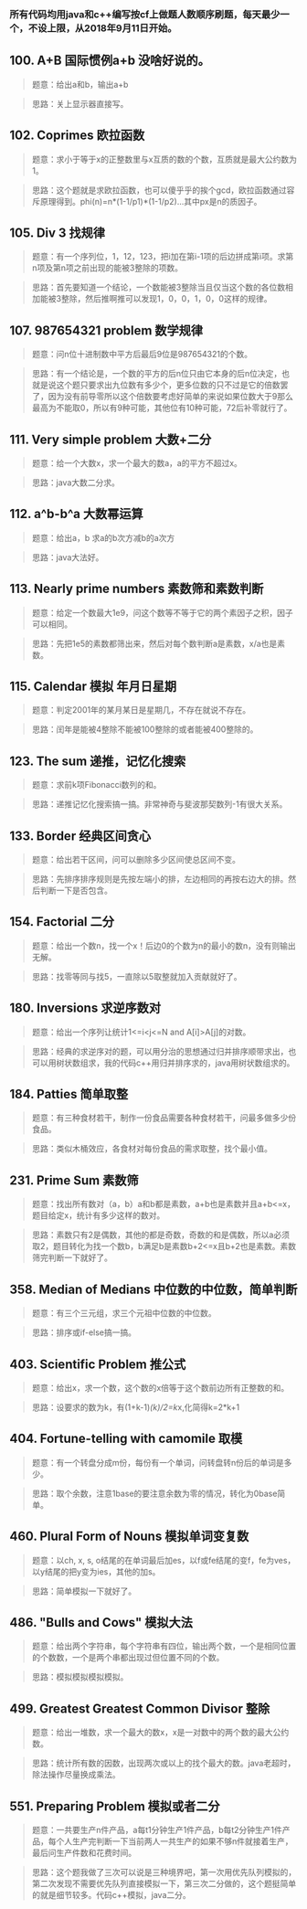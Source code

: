 ### 所有代码均用java和c++编写按cf上做题人数顺序刷题，每天最少一个，不设上限，从2018年9月11日开始。

## 100. A+B 国际惯例a+b 没啥好说的。
>题意：给出a和b，输出a+b

>思路：关上显示器直接写。

## 102. Coprimes 欧拉函数
>题意：求小于等于x的正整数里与x互质的数的个数，互质就是最大公约数为1。

>思路：这个题就是求欧拉函数，也可以傻乎乎的挨个gcd，欧拉函数通过容斥原理得到。phi(n)=n*(1-1/p1)*(1-1/p2)...其中px是n的质因子。

## 105. Div 3 找规律
>题意：有一个序列位，1，12，123，把i加在第i-1项的后边拼成第i项。求第n项及第n项之前出现的能被3整除的项数。

>思路：首先要知道一个结论，一个数能被3整除当且仅当这个数的各位数相加能被3整除，然后推啊推可以发现1，0，0，1，0，0这样的规律。

## 107. 987654321 problem 数学规律
>题意：问n位十进制数中平方后最后9位是987654321的个数。

>思路：有一个结论是，一个数的平方的后n位只由它本身的后n位决定，也就是说这个题只要求出九位数有多少个，更多位数的只不过是它的倍数罢了，因为没有前导零所以这个倍数要考虑好简单的来说如果位数大于9那么最高为不能取0，所以有9种可能，其他位有10种可能，72后补零就行了。

## 111. Very simple problem 大数+二分
>题意：给一个大数x，求一个最大的数a，a的平方不超过x。

>思路：java大数二分求。

## 112. a^b-b^a 大数幂运算
>题意：给出a，b 求a的b次方减b的a次方

>思路：java大法好。

## 113. Nearly prime numbers 素数筛和素数判断
>题意：给定一个数最大1e9，问这个数等不等于它的两个素因子之积，因子可以相同。

>思路：先把1e5的素数都筛出来，然后对每个数判断a是素数，x/a也是素数。

## 115. Calendar 模拟 年月日星期
>题意：判定2001年的某月某日是星期几，不存在就说不存在。

>思路：闰年是能被4整除不能被100整除的或者能被400整除的。

## 123. The sum 递推，记忆化搜索
>题意：求前k项Fibonacci数列的和。

>思路：递推记忆化搜索搞一搞。非常神奇与斐波那契数列-1有很大关系。

## 133. Border 经典区间贪心
>题意：给出若干区间，问可以删除多少区间使总区间不变。

>思路：先排序排序规则是先按左端小的排，左边相同的再按右边大的排。然后判断一下是否包含。

## 154. Factorial 二分
>题意：给出一个数n，找一个x！后边0的个数为n的最小的数n，没有则输出无解。

>思路：找零等同与找5，一直除以5取整就加入贡献就好了。

## 180. Inversions 求逆序数对
>题意：给出一个序列让统计1<=i<j<=N and A[i]>A[j]的对数。

>思路：经典的求逆序对的题，可以用分治的思想通过归并排序顺带求出，也可以用树状数组求，我的代码c++用归并排序求的，java用树状数组求的。

## 184. Patties  简单取整
>题意：有三种食材若干，制作一份食品需要各种食材若干，问最多做多少份食品。

>思路：类似木桶效应，各食材对每份食品的需求取整，找个最小值。

## 231. Prime Sum 素数筛
>题意：找出所有数对（a，b）a和b都是素数，a+b也是素数并且a+b<=x，题目给定x，统计有多少这样的数对。

>思路：素数只有2是偶数，其他的都是奇数，奇数的和是偶数，所以a必须取2，题目转化为找一个数b，b满足b是素数b+2<=x且b+2也是素数。素数筛完判断一下就好了。

## 358. Median of Medians 中位数的中位数，简单判断
>题意：有三个三元组，求三个元祖中位数的中位数。

>思路：排序或if-else搞一搞。

## 403. Scientific Problem 推公式
>题意：给出x，求一个数，这个数的x倍等于这个数前边所有正整数的和。

>思路：设要求的数为k，有(1+k-1)*(k)/2=k*x,化简得k=2*k+1

## 404. Fortune-telling with camomile 取模
>题意：有一个转盘分成m份，每份有一个单词，问转盘转n份后的单词是多少。

>思路：取个余数，注意1base的要注意余数为零的情况，转化为0base简单。

## 460. Plural Form of Nouns 模拟单词变复数
>题意：以ch, x, s, o结尾的在单词最后加es，以f或fe结尾的变f，fe为ves，以y结尾的把y变为ies，其他的加s。

>思路：简单模拟一下就好了。

## 486. "Bulls and Cows" 模拟大法
>题意：给出两个字符串，每个字符串有四位，输出两个数，一个是相同位置的个数数，一个是两个串都出现过但位置不同的个数。

>思路：模拟模拟模拟模拟。

## 499. Greatest Greatest Common Divisor 整除
>题意：给出一堆数，求一个最大的数x，x是一对数中的两个数的最大公约数。

>思路：统计所有数的因数，出现两次或以上的找个最大的数。java老超时，除法操作尽量换成乘法。

## 551. Preparing Problem 模拟或者二分
>题意：一共要生产n件产品，a每t1分钟生产1件产品，b每t2分钟生产1件产品，每个人生产完判断一下当前两人一共生产的如果不够n件就接着生产，最后问生产件数和花费时间。

>思路：这个题我做了三次可以说是三种境界吧，第一次用优先队列模拟的，第二次发现不需要优先队列直接模拟一下，第三次二分做的，这个题挺简单的就是细节较多。代码c++模拟，java二分。
